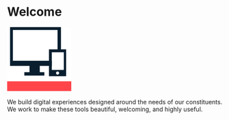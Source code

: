 # Welcome

![City of Boston&#x2019;s Digital Team](.gitbook/assets/image.png)

We build digital experiences designed around the needs of our constituents. We work to make these tools beautiful, welcoming, and highly useful.





